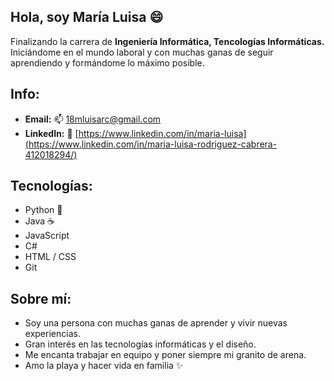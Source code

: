 ## Hola, soy María Luisa 😄
Finalizando la carrera de **Ingeniería Informática, Tencologías Informáticas.** 
Iniciándome en el mundo laboral y con muchas ganas de seguir aprendiendo y formándome lo máximo posible.

## Info:
* **Email:** 📫 18mluisarc@gmail.com
* **LinkedIn:** 💬 [https://www.linkedin.com/in/maria-luisa](https://www.linkedin.com/in/maria-luisa-rodriguez-cabrera-412018294/)

## Tecnologías:

* Python 🐍
* Java ☕
* JavaScript
* C#
* HTML / CSS
* Git

## Sobre mí:

* Soy una persona con muchas ganas de aprender y vivir nuevas experiencias.
* Gran interés en las tecnologías informáticas y el diseño.
* Me encanta trabajar en equipo y poner siempre mi granito de arena.
* Amo la playa y hacer vida en familia ✨



